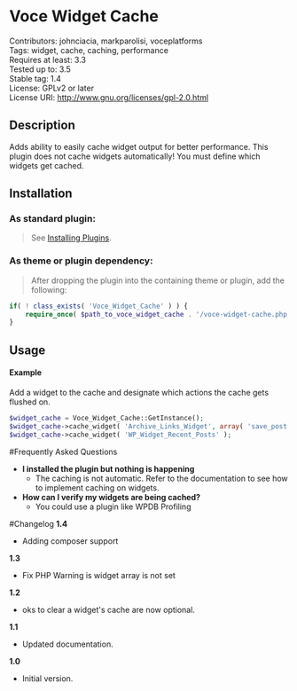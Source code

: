 Voce Widget Cache
==================

Contributors: johnciacia, markparolisi, voceplatforms  
Tags: widget, cache, caching, performance  
Requires at least: 3.3  
Tested up to: 3.5  
Stable tag: 1.4  
License: GPLv2 or later  
License URI: http://www.gnu.org/licenses/gpl-2.0.html

## Description
Adds ability to easily cache widget output for better performance. This plugin does not cache widgets automatically! You must define which widgets get cached.

## Installation

### As standard plugin:
> See [Installing Plugins](http://codex.wordpress.org/Managing_Plugins#Installing_Plugins).

### As theme or plugin dependency:
> After dropping the plugin into the containing theme or plugin, add the following:
```php
if( ! class_exists( 'Voce_Widget_Cache' ) ) {
	require_once( $path_to_voce_widget_cache . '/voce-widget-cache.php' );
}
```

## Usage

#### Example

Add a widget to the cache and designate which actions the cache gets flushed on.
```php
$widget_cache = Voce_Widget_Cache::GetInstance();
$widget_cache->cache_widget( 'Archive_Links_Widget', array( 'save_post' ) );
$widget_cache->cache_widget( 'WP_Widget_Recent_Posts' );
```

#Frequently Asked Questions

* **I installed the plugin but nothing is happening**
	* The caching is not automatic. Refer to the documentation to see how to implement caching on widgets.
* **How can I verify my widgets are being cached?**
	* You could use a plugin like WPDB Profiling

#Changelog
**1.4**  
* Adding composer support

**1.3**  
* Fix PHP Warning is widget array is not set

**1.2**  
* oks to clear a widget's cache are now optional.

**1.1**  
* Updated documentation.

**1.0**  
* Initial version.